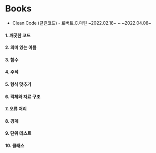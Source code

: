# Books

- Clean Code (클린코드) - 로버트.C.마틴
~2022.02.18~ ~ ~2022.04.08~

#### 1. 깨끗한 코드


#### 2. 의미 있는 이름


#### 3. 함수


#### 4. 주석


#### 5. 형식 맞추기


#### 6. 객체와 자료 구조


#### 7. 오류 처리


#### 8. 경계


#### 9. 단위 테스트


#### 10. 클래스
